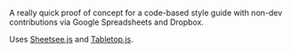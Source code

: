 
A really quick proof of concept for a code-based style guide with non-dev contributions via Google Spreadsheets and Dropbox.

Uses [Sheetsee.js](https://github.com/jlord/sheetsee.js) and [Tabletop.js](https://github.com/jsoma/tabletop).